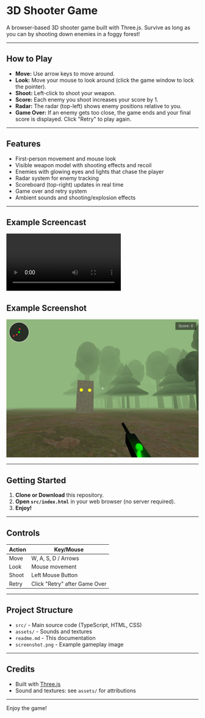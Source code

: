 # 3D Shooter Game

A browser-based 3D shooter game built with Three.js. Survive as long as you can by shooting down enemies in a foggy forest!

---

## How to Play

- **Move:** Use arrow keys to move around.
- **Look:** Move your mouse to look around (click the game window to lock the pointer).
- **Shoot:** Left-click to shoot your weapon.
- **Score:** Each enemy you shoot increases your score by 1.
- **Radar:** The radar (top-left) shows enemy positions relative to you.
- **Game Over:** If an enemy gets too close, the game ends and your final score is displayed. Click "Retry" to play again.

---

## Features

- First-person movement and mouse look
- Visible weapon model with shooting effects and recoil
- Enemies with glowing eyes and lights that chase the player
- Radar system for enemy tracking
- Scoreboard (top-right) updates in real time
- Game over and retry system
- Ambient sounds and shooting/explosion effects

---

## Example Screencast

![Gameplay Screencast](screencast.mp4)

## Example Screenshot

![Gameplay Screenshot](screenshot.png)

---

## Getting Started

1. **Clone or Download** this repository.
2. **Open `src/index.html`** in your web browser (no server required).
3. **Enjoy!**

---

## Controls

| Action      | Key/Mouse         |
|-------------|-------------------|
| Move        | W, A, S, D / Arrows |
| Look        | Mouse movement    |
| Shoot       | Left Mouse Button |
| Retry       | Click "Retry" after Game Over |

---

## Project Structure

- `src/` - Main source code (TypeScript, HTML, CSS)
- `assets/` - Sounds and textures
- `readme.md` - This documentation
- `screenshot.png` - Example gameplay image

---

## Credits

- Built with [Three.js](https://threejs.org/)
- Sound and textures: see `assets/` for attributions

---

Enjoy the game!
